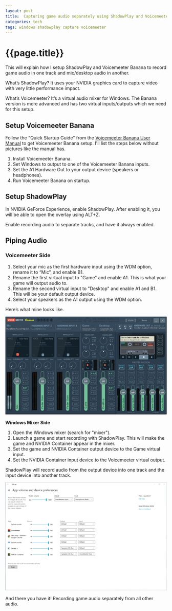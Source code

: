 ```yaml
---
layout: post
title:  Capturing game audio separately using ShadowPlay and Voicemeeter Banana 
categories: tech
tags: windows shadowplay capture voicemeeter
---
```


# {{page.title}}

This will explain how I setup ShadowPlay and Voicemeeter Banana to record game audio in one track and mic/desktop audio in another.

What’s ShadowPlay?
It uses your NVIDIA graphics card to capture video with very little performance impact.

What’s Voicemeeter?
It’s a virtual audio mixer for Windows.
The Banana version is more advanced and has two virtual inputs/outputs which we need for this setup.

## Setup Voicemeeter Banana

Follow the "Quick Startup Guide" from the [Voicemeeter Banana User Manual](https://www.vb-audio.com/Voicemeeter/VoicemeeterBanana_UserManual.pdf) to get Voicemeeter Banana setup.
I'll list the steps below without pictures like the manual has.

1. Install Voicemeeter Banana.
1. Set Windows to output to one of the Voicemeeter Banana inputs.
1. Set the A1 Hardware Out to your output device (speakers or headphones).
1. Run Voicemeeter Banana on startup.

## Setup ShadowPlay

In NVIDIA GeForce Experience, enable ShadowPlay.
After enabling it, you will be able to open the overlay using ALT+Z.

Enable recording audio to separate tracks, and have it always enabled.

## Piping Audio

### Voicemeeter Side

1. Select your mic as the first hardware input using the WDM option, rename it to “Mic”, and enable B1.
1. Rename the first virtual input to "Game" and enable A1.
   This is what your game will output audio to.
1. Rename the second virtual input to "Desktop" and enable A1 and B1.
   This will be your default output device.
1. Select your speakers as the A1 output using the WDM option.

Here’s what mine looks like.

![Voicemeeter Setup](/assets/voicemeeter-setup.png)

**Windows Mixer Side**

1. Open the Windows mixer (search for "mixer").
1. Launch a game and start recording with ShadowPlay.
   This will make the game and NVIDIA Container appear in the mixer.
1. Set the game and NVIDIA Container output device to the Game virtual input.
1. Set the NVIDIA Container input device to the Voicemeeter virtual output.

ShadowPlay will record audio from the output device into one track and the input device into another track.

![Windows Mixer](/assets/voicemeeter-windows-setup.png)

And there you have it! Recording game audio separately from all other audio.
